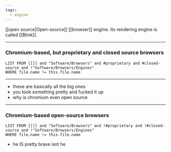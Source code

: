 ```yaml
---
tags:
  - engine
---
```

[[open source|Open-source]] [[browser]] engine.
Its rendering engine is called [[Blink]].

---

### Chromium-based, but proprietary and closed source browsers

```dataview
LIST FROM [[]] and "Software/Browsers" and #proprietary and #closed-source and !"Software/Browsers/Engines"
WHERE file.name != this.file.name
```

---

- these are basically all the big ones
- you took something pretty and fucked it up
- why is chromium even open source

---

### Chromium-based open-source browsers

```dataview
LIST FROM [[]] and "Software/Browsers" and !#proprietary and !#closed-source and !"Software/Browsers/Engines"
WHERE file.name != this.file.name
```
- he IS pretty brave isnt he